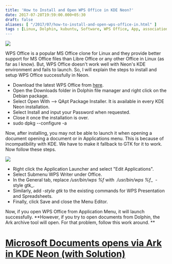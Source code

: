 ```yaml
---
title: 'How to Install and Open WPS Office in KDE Neon?'
date: 2017-07-28T19:59:00.000+05:30
draft: false
aliases: [ "/2017/07/how-to-install-and-open-wps-office-in.html" ]
tags : [Linux, Dolphin, kubuntu, Software, WPS Office, App, association, KDE, How To's, Ubuntu, filetype, KDE Neon]
---
```


[![](https://2.bp.blogspot.com/-d1a9ZW9l4is/WXtJt9iNXAI/AAAAAAAAN1w/oGuQ48Mi1VwFfSO2nxunFA60avsFzOMswCK4BGAYYCw/s1600/Presentation_Slide2.png)](http://2.bp.blogspot.com/-d1a9ZW9l4is/WXtJt9iNXAI/AAAAAAAAN1w/oGuQ48Mi1VwFfSO2nxunFA60avsFzOMswCK4BGAYYCw/s1600/Presentation_Slide2.png)

  
WPS Office is a popular MS Office clone for Linux and they provide better support for MS Office files than Libre Office or any other Office in Linux (as far as I know). But, WPS Office doesn't work well with Neon's KDE environment and fails to launch. So, I will explain the steps to install and setup WPS Office successfully in Neon.  
  

*   Download the latest WPS Office from [here](http://wps-community.org/downloads).
*   Open the Downloads folder in Dolphin file manager and right click on the Debian package.
*   Select Open With --> QApt Package Installer. It is available in every KDE Neon installation.
*   Select Install and input your Password when requested.
*   Close it once the installation is over.
*   sudo dpkg --configure -a

Now, after installing, you may not be able to launch it when opening a document opening a document or in Applications menu. This is because of incompatibility with KDE. We have to make it fallback to GTK for it to work. Now follow these steps.

[![](https://3.bp.blogspot.com/-6z-pxMhd66o/WXtHIQnsrbI/AAAAAAAAN1o/ViKwI85RGAoElkjoCMpLMMLuC9U2MBPHQCK4BGAYYCw/s400/Screenshot_20170728_194554.png)](http://3.bp.blogspot.com/-6z-pxMhd66o/WXtHIQnsrbI/AAAAAAAAN1o/ViKwI85RGAoElkjoCMpLMMLuC9U2MBPHQCK4BGAYYCw/s1600/Screenshot_20170728_194554.png)

*   Right click the Application Launcher and select "Edit Applications".
*   Select Submenu WPS Writer under Office.
*   In the General tab, replace _/usr/bin/wps %f_ with  _/usr/bin/wps %f__  -style gtk_.
*   Similarly, add _\-style gtk_ to the existing commands for WPS Presentation and Spreadsheets.
*   Finally, click Save and close the Menu Editor.

Now, if you open WPS Office from Application Menu, it will launch successfully. **However, if you try to open documents from Dolphin, the Ark archive tool will open. For that problem, follow this work around. **

[Microsoft Documents opens via Ark in KDE Neon (with Solution)](https://technologyinfinite.blogspot.com/2017/07/microsoft-documents-opens-via-ark-in.html)
==========================================================================================================================================================